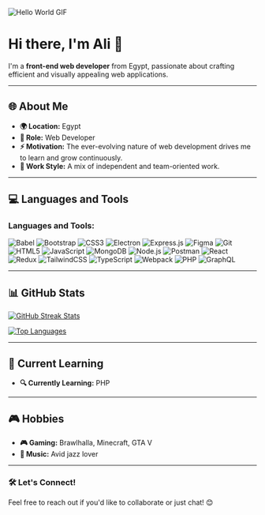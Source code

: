 ![Hello World GIF](https://i.giphy.com/media/v1.Y2lkPTc5MGI3NjExNW16MGJ5aHU3cjJtdXl0emcyem44aHlnd2Z6ODZkbG00bW5yOG5rNCZlcD12MV9pbnRlcm5hbF9naWZfYnlfaWQmY3Q9Zw/zOvBKUUEERdNm/giphy.gif)

# Hi there, I'm Ali 👋

I'm a **front-end web developer** from Egypt, passionate about crafting efficient and visually appealing web applications.

---

## 🌐 About Me
- **🌍 Location:** Egypt  
- **💼 Role:** Web Developer  
- **⚡ Motivation:** The ever-evolving nature of web development drives me to learn and grow continuously.  
- **🤝 Work Style:** A mix of independent and team-oriented work.  

---

## 💻 Languages and Tools

<h3 align="left">Languages and Tools:</h3>

<p align="left">
  <img src="https://img.shields.io/badge/babel-%23F9DC3E.svg?style=for-the-badge&logo=babel&logoColor=black" alt="Babel"/>
  <img src="https://img.shields.io/badge/bootstrap-%23563D7C.svg?style=for-the-badge&logo=bootstrap&logoColor=white" alt="Bootstrap"/>
  <img src="https://img.shields.io/badge/css3-%231572B6.svg?style=for-the-badge&logo=css3&logoColor=white" alt="CSS3"/>
  <img src="https://img.shields.io/badge/electron-47848F.svg?style=for-the-badge&logo=electron&logoColor=white" alt="Electron"/>
  <img src="https://img.shields.io/badge/express.js-%23404D59.svg?style=for-the-badge&logo=express&logoColor=%2361DAFB" alt="Express.js"/>
  <img src="https://img.shields.io/badge/figma-%23F24E1E.svg?style=for-the-badge&logo=figma&logoColor=white" alt="Figma"/>
  <img src="https://img.shields.io/badge/git-%23F05033.svg?style=for-the-badge&logo=git&logoColor=white" alt="Git"/>
  <img src="https://img.shields.io/badge/html5-%23E34F26.svg?style=for-the-badge&logo=html5&logoColor=white" alt="HTML5"/>
  <img src="https://img.shields.io/badge/javascript-%23F7DF1E.svg?style=for-the-badge&logo=javascript&logoColor=black" alt="JavaScript"/>
  <img src="https://img.shields.io/badge/mongodb-%2347A248.svg?style=for-the-badge&logo=mongodb&logoColor=white" alt="MongoDB"/>
  <img src="https://img.shields.io/badge/node.js-%2343853D.svg?style=for-the-badge&logo=node.js&logoColor=white" alt="Node.js"/>
  <img src="https://img.shields.io/badge/postman-%23FF6C37.svg?style=for-the-badge&logo=postman&logoColor=white" alt="Postman"/>
  <img src="https://img.shields.io/badge/react-%2361DAFB.svg?style=for-the-badge&logo=react&logoColor=black" alt="React"/>
  <img src="https://img.shields.io/badge/redux-%23764ABC.svg?style=for-the-badge&logo=redux&logoColor=white" alt="Redux"/>
  <img src="https://img.shields.io/badge/tailwindcss-%2306B6D4.svg?style=for-the-badge&logo=tailwindcss&logoColor=white" alt="TailwindCSS"/>
  <img src="https://img.shields.io/badge/typescript-%23007ACC.svg?style=for-the-badge&logo=typescript&logoColor=white" alt="TypeScript"/>
  <img src="https://img.shields.io/badge/webpack-%238DD6F9.svg?style=for-the-badge&logo=webpack&logoColor=black" alt="Webpack"/>
  <img src="https://img.shields.io/badge/php-%23777BB4.svg?style=for-the-badge&logo=php&logoColor=white" alt="PHP"/>
  <img src="https://img.shields.io/badge/graphql-%23E10098.svg?style=for-the-badge&logo=graphql&logoColor=white" alt="GraphQL"/>
</p>

---

## 📊 GitHub Stats

<p align="left">
  <a href="https://github-readme-streak-stats.herokuapp.com/?user=Ali-Mohamed-Abdelmawla&theme=tokyonight&hide_border=false">
    <img src="https://github-readme-streak-stats.herokuapp.com/?user=Ali-Mohamed-Abdelmawla&theme=neon&hide_border=false" alt="GitHub Streak Stats" />
  </a>
</p>
<p align="left">
  <a href="https://github-readme-stats.vercel.app/api/top-langs/?username=Ali-Mohamed-Abdelmawla&theme=tokyonight&hide_border=false&include_all_commits=true&count_private=false&layout=compact">
    <img src="https://github-readme-stats.vercel.app/api/top-langs/?username=Ali-Mohamed-Abdelmawla&theme=neon&hide_border=false&include_all_commits=true&count_private=false&layout=compact" alt="Top Languages" />
  </a>
</p>

---

## 🚀 Current Learning
- **🔍 Currently Learning:** PHP

---

## 🎮 Hobbies
- **🎮 Gaming:** Brawlhalla, Minecraft, GTA V  
- **🎵 Music:** Avid jazz lover  

---

### 🛠 Let's Connect!
Feel free to reach out if you'd like to collaborate or just chat! 😊
